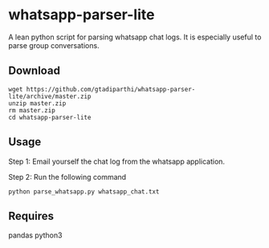 
whatsapp-parser-lite
====================

A lean python script for parsing whatsapp chat logs. It is especially useful to parse group conversations. 

Download
--------

    wget https://github.com/gtadiparthi/whatsapp-parser-lite/archive/master.zip
    unzip master.zip
    rm master.zip
    cd whatsapp-parser-lite

Usage
-----

Step 1: Email yourself the chat log from the whatsapp application.

Step 2: Run the following command

    python parse_whatsapp.py whatsapp_chat.txt

Requires
--------

pandas
python3

